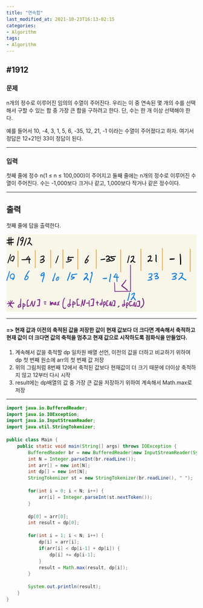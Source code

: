 ```yaml
---
title: "연속합"
last_modified_at: 2021-10-23T16:13-02:15
categories:
- Algorithm
tags:
- Algorithm
---
```


## #1912

### 문제

n개의 정수로 이루어진 임의의 수열이 주어진다. 우리는 이 중 연속된 몇 개의 수를 선택해서 구할 수 있는 합 중 가장 큰 합을 구하려고 한다. 단, 수는 한 개 이상 선택해야 한다.

예를 들어서 10, -4, 3, 1, 5, 6, -35, 12, 21, -1 이라는 수열이 주어졌다고 하자. 여기서 정답은 12+21인 33이 정답이 된다.

---

### 입력

첫째 줄에 정수 n(1 ≤ n ≤ 100,000)이 주어지고 둘째 줄에는 n개의 정수로 이루어진 수열이 주어진다. 수는 -1,000보다 크거나 같고, 1,000보다 작거나 같은 정수이다.

---

## 출력

첫째 줄에 답을 출력한다.

![1912](/assets/image/algo/1912.jpg)

---

#### => 현재 값과 이전의 축적된 값을 저장한 값이 현재 값보다 더 크다면 계속해서 축적하고 현재 값이 더 크다면 값의 축적을 멈추고 현재 값으로 시작하도록 점화식을 만들었다. 

1. 계속해서 값을 축적할 dp 일차원 배열 선언, 이전의 값을 더하고 비교하기 위하여 dp 첫 번째 원소에 arr의 첫 번째 값 저장
2. 위의 그림처럼 8번째 12에서 축적된 값보다 현재값이 더 크기 때문에 더이상 축적하지 않고 12부터 다시 시작
3. result에는 dp배열의 값 중 가장 큰 값을 저장하기 위하여 계속해서 Math.max로 저장  

---

```java
import java.io.BufferedReader;
import java.io.IOException;
import java.io.InputStreamReader;
import java.util.StringTokenizer;

public class Main {
    public static void main(String[] args) throws IOException {
        BufferedReader br = new BufferedReader(new InputStreamReader(System.in));
        int N = Integer.parseInt(br.readLine());
        int arr[] = new int[N];
        int dp[] = new int[N];
        StringTokenizer st = new StringTokenizer(br.readLine(), " ");

        for(int i = 0; i < N; i++) {
            arr[i] = Integer.parseInt(st.nextToken());
        }

        dp[0] = arr[0];
        int result = dp[0];

        for(int i = 1; i < N; i++) {
            dp[i] = arr[i];
            if(arr[i] < dp[i-1] + dp[i]) {
                dp[i] += dp[i-1];
            }
            result = Math.max(result, dp[i]);
        }

        System.out.println(result);
    }
}
```

